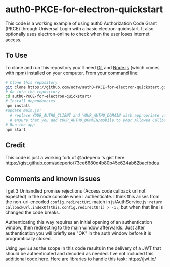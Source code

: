 # auth0-PKCE-for-electron-quickstart

This code is a working example of using auth0 Authorization Code Grant (PKCE) through Universal Login with a basic electron-quickstart.  It also optionally uses electron-online to check when the user loses internet access.

## To Use

To clone and run this repository you'll need [Git](https://git-scm.com) and [Node.js](https://nodejs.org/en/download/) (which comes with [npm](http://npmjs.com)) installed on your computer. From your command line:

```bash
# Clone this repository
git clone https://github.com/uotw/auth0-PKCE-for-electron-quickstart.git
# Go into the repository
cd auth0-PKCE-for-electron-quickstart/
# Install dependencies
npm install
#update main.js:
  # replace YOUR_AUTH0_CLIENT and YOUR_AUTH0_DOMAIN with appropriate values
  # ensure that you add YOUR_AUTH0_DOMAIN/mobile to your Allowed Callback URLs in auth0 dashboard 
# Run the app
npm start
```

## Credit
This code is just a working fork of @adeperio 's gist here: https://gist.github.com/adeperio/73ce6680d4b80b45e624ab62bacfbdca

## Comments and known issues
I get 3 Unhandled promise rejections (Access code callback url not expected) in the node console when I authenticate. I think this arises from the non-uri-encoded `config.redirectUri` match in js/AuthService.js: `return callbackUrl.indexOf(this.config.redirectUri) > -1;`, but when that line is changed the code breaks.

Authenticating this way requires an initial opening of an authentication window, then redirecting to the main window afterwards.  Just after authentication you will briefly see "OK" in the auth window before it is programtically closed.  

Using `openid` as the scope in this code results in the delivery of a JWT that should be authenticated and decoded as needed.  I've not included this additional code here.  Here are libraries to handle this task: https://jwt.io/
